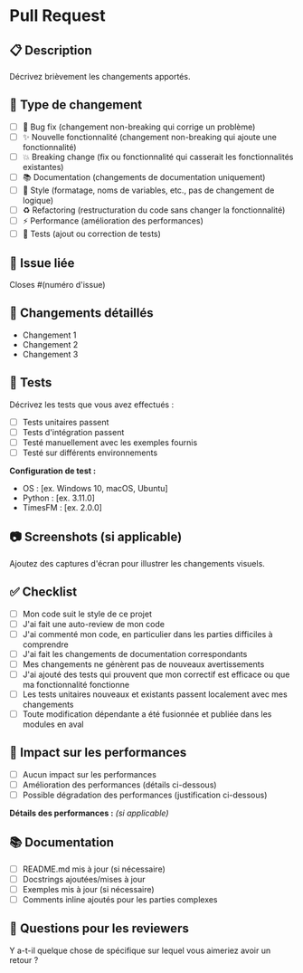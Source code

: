 # Pull Request

## 📋 Description
Décrivez brièvement les changements apportés.

## 🎯 Type de changement
- [ ] 🐛 Bug fix (changement non-breaking qui corrige un problème)
- [ ] ✨ Nouvelle fonctionnalité (changement non-breaking qui ajoute une fonctionnalité)
- [ ] 💥 Breaking change (fix ou fonctionnalité qui casserait les fonctionnalités existantes)
- [ ] 📚 Documentation (changements de documentation uniquement)
- [ ] 🎨 Style (formatage, noms de variables, etc., pas de changement de logique)
- [ ] ♻️ Refactoring (restructuration du code sans changer la fonctionnalité)
- [ ] ⚡ Performance (amélioration des performances)
- [ ] 🧪 Tests (ajout ou correction de tests)

## 🔗 Issue liée
Closes #(numéro d'issue)

## 📝 Changements détaillés
- Changement 1
- Changement 2
- Changement 3

## 🧪 Tests
Décrivez les tests que vous avez effectués :
- [ ] Tests unitaires passent
- [ ] Tests d'intégration passent
- [ ] Testé manuellement avec les exemples fournis
- [ ] Testé sur différents environnements

**Configuration de test :**
- OS : [ex. Windows 10, macOS, Ubuntu]
- Python : [ex. 3.11.0]
- TimesFM : [ex. 2.0.0]

## 📷 Screenshots (si applicable)
Ajoutez des captures d'écran pour illustrer les changements visuels.

## ✅ Checklist
- [ ] Mon code suit le style de ce projet
- [ ] J'ai fait une auto-review de mon code
- [ ] J'ai commenté mon code, en particulier dans les parties difficiles à comprendre
- [ ] J'ai fait les changements de documentation correspondants
- [ ] Mes changements ne génèrent pas de nouveaux avertissements
- [ ] J'ai ajouté des tests qui prouvent que mon correctif est efficace ou que ma fonctionnalité fonctionne
- [ ] Les tests unitaires nouveaux et existants passent localement avec mes changements
- [ ] Toute modification dépendante a été fusionnée et publiée dans les modules en aval

## 🔄 Impact sur les performances
- [ ] Aucun impact sur les performances
- [ ] Amélioration des performances (détails ci-dessous)
- [ ] Possible dégradation des performances (justification ci-dessous)

**Détails des performances :** _(si applicable)_

## 📚 Documentation
- [ ] README.md mis à jour (si nécessaire)
- [ ] Docstrings ajoutées/mises à jour
- [ ] Exemples mis à jour (si nécessaire)
- [ ] Comments inline ajoutés pour les parties complexes

## 🤔 Questions pour les reviewers
Y a-t-il quelque chose de spécifique sur lequel vous aimeriez avoir un retour ?